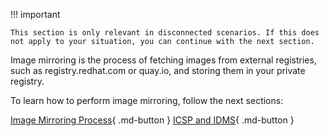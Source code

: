 !!! important

    This section is only relevant in disconnected scenarios. If this does not apply to your situation, you can continue with the next section.

Image mirroring is the process of fetching images from external registries, such as registry.redhat.com or quay.io, and storing them in your private registry.

To learn how to perform image mirroring, follow the next sections:

[Image Mirroring Process](mirroring.md){ .md-button }
[ICSP and IDMS](ICSP-IDMS.md){ .md-button }
